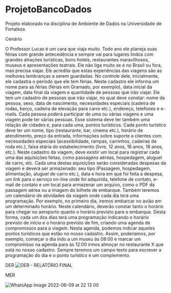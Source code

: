 # ProjetoBancoDados
Projeto elaborado na disciplina de Ambiente de Dados na Universidade de Fortaleza.

Cenário

O Professor Lucas é um cara que viaja muito. Todo ano ele planeja suas férias com grande antecedência e sempre vai para lugares lindos com grandes atrações turísticas, bons hotéis, restaurantes maravilhosos, museus e apresentações teatrais. Ele não liga muito se é no Brasil ou fora, mas precisa viajar. Ele acredita que estas experiências das viagens são as melhores lembranças a serem guardadas. 
     No controle dele, inicialmente, ele cadastra o período que ele tem férias. Neste cadastro ele informa um nome para as férias (férias em Gramado, por exemplo), data inicial da viagem, data final da viagem e quantidade de pessoas que irão viajar. 
     Ele tem um cadastro de pessoas que irão viajar, no qual deve constar: nome da pessoa, sexo, data de nascimento, necessidades especiais (cadeira de rodas, berço, cadeira de elevação para carro etc.), endereço, telefones e e-mails. Cada pessoa poderá participar de uma ou várias viagens e uma viagem pode ter várias pessoas. 
     Esse sistema deve ter também uma relação de cidades e, para cada uma, pontos turísticos. Cada ponto turístico deve ter um nome, tipo (restaurante, bar, cinema etc.), horário de atendimento, preço da entrada, informações sobre suporte a clientes com necessidades especiais (acessibilidade, rampas, carrinhos, cadeiras de roda etc.), faixa etária do estabelecimento (livre, 12 anos, 16 anos, 18 anos, etc.). 
     Neste cadastro da viagem, deve existir um local para registrar cada uma das aquisições feitas, como passagens aéreas, hospedagem, aluguel de carro, etc. Cada uma destas aquisições serão consideradas despesas da viagem e deverá ser armazenado: seu tipo (Passagem, hospedagem, alimentação, aluguel de carro etc.), data e hora em que foi feita a despesa, um link para o serviço on-line onde foi adquirida, telefone de contato, e-mail de contato e um local para armazenar um arquivo, como o PDF da passagem aérea ou a imagem do bilhete de embarque. 
     Também teremos um calendário de atividades da viagem onde cada dia terá uma programação. Por exemplo, no primeiro dia, iremos embarcar no avião em um determinado horário. Neste calendário, deverão constar tanto o horário para chegar no aeroporto quanto o horário previsto para o embarque. Desta forma, cada um dos dias terá uma programação indicando o horário previsto de início e o horário previsto de fim, criando uma agenda de compromissos para a viagem. Nesta agenda, podemos indicar aqueles pontos turísticos que estão no nosso cadastro. Assim, poderíamos, por exemplo, começar o dia indo a um museu às 08:00 e marcar um compromisso na agenda para às 12:00 irmos almoçar no restaurante X que está no nosso cadastro. Sempre teremos um campo texto para escrever a programação do dia e o ponto turístico é um complemento. 


DER
![DER - RELATÓRIO FINAL](https://user-images.githubusercontent.com/97921717/174783136-d2d7b7c6-e8f9-4048-9f63-974449fabcb7.png)


MER

![WhatsApp Image 2022-06-09 at 22 13 00](https://user-images.githubusercontent.com/97921717/174782740-4ae93b60-d978-4ae0-94a3-2d1aa3d82e9d.jpeg)
